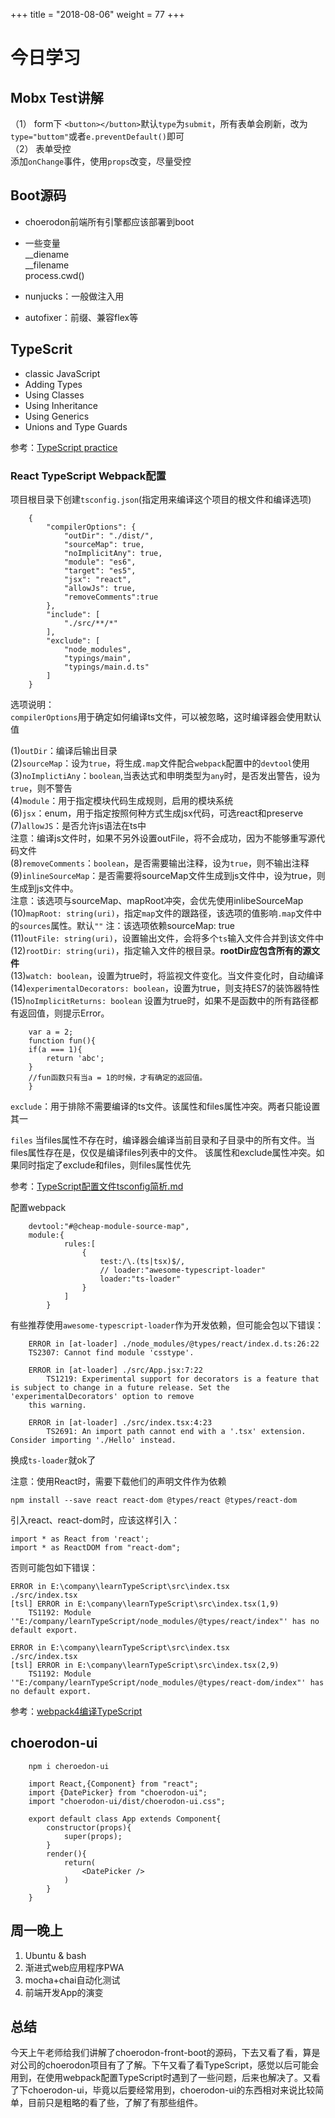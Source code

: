 +++
title = "2018-08-06"
weight = 77
+++

# 今日学习  
## Mobx Test讲解  
（1） form下 `<button></button>`默认`type`为`submit`，所有表单会刷新，改为`type="buttom"`或者`e.preventDefault()`即可   
（2） 表单受控  
添加`onChange`事件，使用`props`改变，尽量受控  
## Boot源码
  
* choerodon前端所有引擎都应该部署到boot 
* 一些变量     
    __diename    
    __filename  
    process.cwd()  

* nunjucks：一般做注入用  
* autofixer：前缀、兼容flex等 
   
## TypeScrit

* classic JavaScript  
* Adding Types  
* Using Classes  
* Using Inheritance  
* Using Generics  
* Unions and Type Guards  
  
参考：[TypeScript practice](http://www.typescriptlang.org/play/index.html#src=function%20Greeter(greeting)%20%7B%0D%0A%20%20%20%20this.greeting%20%3D%20greeting%3B%0D%0A%7D%0D%0A%0D%0AGreeter.prototype.greet%20%3D%20function()%20%7B%0D%0A%20%20%20%20return%20%22Hello%2C%20%22%20%2B%20this.greeting%3B%0D%0A%7D%0D%0A%0D%0A%2F%2F%20Oops%2C%20we're%20passing%20an%20object%20when%20we%20want%20a%20string.%20This%20will%20print%20%0D%0A%2F%2F%20%22Hello%2C%20%5Bobject%20Object%5D%22%20instead%20of%20%22Hello%2C%20world%22%20without%20error.%0D%0Alet%20greeter%20%3D%20new%20Greeter(%7Bmessage%3A%20%22world%22%7D)%3B%20%20%0D%0A%0D%0Alet%20button%20%3D%20document.createElement('button')%3B%0D%0Abutton.textContent%20%3D%20%22Say%20Hello%22%3B%0D%0Abutton.onclick%20%3D%20function()%20%7B%0D%0A%20%20%20%20alert(greeter.greet())%3B%0D%0A%7D%3B%0D%0A%0D%0Adocument.body.appendChild(button)%3B)   

### React TypeScript Webpack配置  
项目根目录下创建`tsconfig.json`(指定用来编译这个项目的根文件和编译选项)    

        {
            "compilerOptions": {
                "outDir": "./dist/",
                "sourceMap": true,
                "noImplicitAny": true,
                "module": "es6",
                "target": "es5",
                "jsx": "react",
                "allowJs": true,
                "removeComments":true
            },
            "include": [
                "./src/**/*"
            ],
            "exclude": [
                "node_modules",
                "typings/main",
                "typings/main.d.ts"
            ]
        }
选项说明：  
`compilerOptions`用于确定如何编译ts文件，可以被忽略，这时编译器会使用默认值 

(1)`outDir`：编译后输出目录  
(2)`sourceMap`：设为`true`，将生成`.map`文件配合`webpack`配置中的`devtool`使用
(3)`noImplictiAny`：`boolean`,当表达式和申明类型为`any`时，是否发出警告，设为`true`，则不警告      
(4)`module`：用于指定模块代码生成规则，启用的模块系统    
(6)`jsx`：enum，用于指定按照何种方式生成jsx代码，可选react和preserve    
(7)`allowJS`：是否允许js语法在ts中  
注意：编译js文件时，如果不另外设置outFile，将不会成功，因为不能够重写源代码文件  
(8)`removeComments`：`boolean`，是否需要输出注释，设为`true`，则不输出注释   
(9)`inlineSourceMap`：是否需要将sourceMap文件生成到js文件中，设为true，则生成到js文件中。   
注意：该选项与sourceMap、mapRoot冲突，会优先使用inlibeSourceMap   
(10)`mapRoot: string(uri)`，指定`map`文件的跟路径，该选项的值影响`.map`文件中的`sources`属性。默认`""` 
注：该选项依赖sourceMap: true  
(11)`outFile: string(uri)`，设置输出文件，会将多个`ts`输入文件合并到该文件中   
(12)`rootDir: string(uri)`，指定输入文件的根目录。**rootDir应包含所有的源文件**   
(13)`watch: boolean`，设置为true时，将监视文件变化。当文件变化时，自动编译  
(14)`experimentalDecorators: boolean`，设置为true，则支持ES7的装饰器特性  
(15)`noImplicitReturns: boolean`
设置为true时，如果不是函数中的所有路径都有返回值，则提示Error。

        var a = 2;
        function fun(){
        if(a === 1){
            return 'abc';
        }
        //fun函数只有当a = 1的时候，才有确定的返回值。
        }

`exclude`：用于排除不需要编译的ts文件。该属性和files属性冲突。两者只能设置其一   

`files`
当files属性不存在时，编译器会编译当前目录和子目录中的所有文件。当files属性存在是，仅仅是编译files列表中的文件。
该属性和exclude属性冲突。如果同时指定了exclude和files，则files属性优先    

参考：[TypeScript配置文件tsconfig简析.md](https://github.com/hstarorg/HstarDoc/blob/master/%E5%89%8D%E7%AB%AF%E7%9B%B8%E5%85%B3/TypeScript%E9%85%8D%E7%BD%AE%E6%96%87%E4%BB%B6tsconfig%E7%AE%80%E6%9E%90.md)

配置webpack  

        devtool:"#@cheap-module-source-map",
        module:{
                rules:[
                    {
                        test:/\.(ts|tsx)$/,
                        // loader:"awesome-typescript-loader"
                        loader:"ts-loader"
                    }
                ]
            }

有些推荐使用`awesome-typescript-loader`作为开发依赖，但可能会包以下错误：

        ERROR in [at-loader] ./node_modules/@types/react/index.d.ts:26:22
        TS2307: Cannot find module 'csstype'.

        ERROR in [at-loader] ./src/App.jsx:7:22
            TS1219: Experimental support for decorators is a feature that is subject to change in a future release. Set the 'experimentalDecorators' option to remove
        this warning.

        ERROR in [at-loader] ./src/index.tsx:4:23
            TS2691: An import path cannot end with a '.tsx' extension. Consider importing './Hello' instead.  
    
换成`ts-loader`就ok了  

注意：使用React时，需要下载他们的声明文件作为依赖  

    npm install --save react react-dom @types/react @types/react-dom  
引入react、react-dom时，应该这样引入：   

    import * as React from 'react';
    import * as ReactDOM from "react-dom";
否则可能包如下错误：   

    ERROR in E:\company\learnTypeScript\src\index.tsx
    ./src/index.tsx
    [tsl] ERROR in E:\company\learnTypeScript\src\index.tsx(1,9)
        TS1192: Module '"E:/company/learnTypeScript/node_modules/@types/react/index"' has no default export.

    ERROR in E:\company\learnTypeScript\src\index.tsx
    ./src/index.tsx
    [tsl] ERROR in E:\company\learnTypeScript\src\index.tsx(2,9)
        TS1192: Module '"E:/company/learnTypeScript/node_modules/@types/react-dom/index"' has no default export.
参考：[webpack4编译TypeScript](https://www.gowhich.com/blog/840)

## choerodon-ui  

        npm i cheroedon-ui 

        import React,{Component} from "react";
        import {DatePicker} from "choerodon-ui";
        import "choerodon-ui/dist/choerodon-ui.css";

        export default class App extends Component{
            constructor(props){
                super(props);
            }
            render(){
                return(
                    <DatePicker />
                )
            }
        }
## 周一晚上 
1. Ubuntu & bash    
2. 渐进式web应用程序PWA   
3. mocha+chai自动化测试  
4. 前端开发App的演变   

## 总结  
今天上午老师给我们讲解了choerodon-front-boot的源码，下去又看了看，算是对公司的choerodon项目有了了解。下午又看了看TypeScript，感觉以后可能会用到，在使用webpack配置TypeScript时遇到了一些问题，后来也解决了。又看了下choerodon-ui，毕竟以后要经常用到，choerodon-ui的东西相对来说比较简单，目前只是粗略的看了些，了解了有那些组件。
